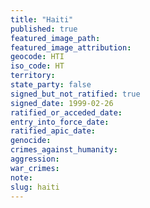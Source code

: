 ```yaml
---
title: "Haiti"
published: true
featured_image_path:
featured_image_attribution:
geocode: HTI
iso_code: HT
territory:
state_party: false
signed_but_not_ratified: true
signed_date: 1999-02-26
ratified_or_acceded_date:
entry_into_force_date:
ratified_apic_date:
genocide:
crimes_against_humanity:
aggression:
war_crimes:
note:
slug: haiti
---
```

